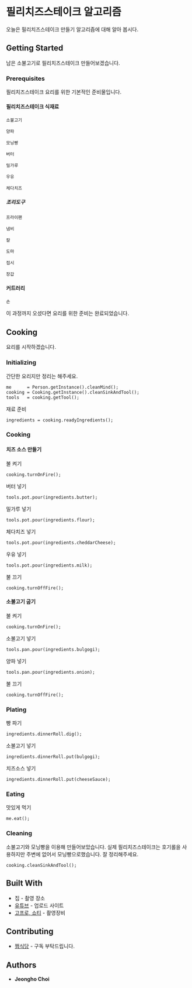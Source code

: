 # 필리치즈스테이크 알고리즘

오늘은 필리치즈스테이크 만들기 알고리즘에 대해 알아 봅시다.

## Getting Started

남은 소불고기로 필리치즈스테이크 만들어보겠습니다.
 
### Prerequisites

필리치즈스테이크 요리를 위한 기본적인 준비물입니다.

#### 필리치즈스테이크 식재료

```
소불고기
```
```
양파
```
```
모닝빵
```
```
버터
```
```
밀가루
```
```
우유
```
```
체다치즈
```

##### 조리도구

```
프라이팬
```
```
냄비
```
```
칼
```
```
도마
```
```
접시
```
```
장갑
```

#### 커트러리

```
손
```

이 과정까지 오셨다면 요리를 위한 준비는 완료되었습니다.

## Cooking

요리를 시작하겠습니다.

### Initializing

간단한 요리지만 정리는 해주세요.
```
me      = Person.getInstance().cleanMind();
cooking = Cooking.getInstance().cleanSinkAndTool();
tools   = cooking.getTool();
```

재료 준비
```
ingredients = cooking.readyIngredients();
```

### Cooking

#### 치즈 소스 만들기

불 켜기
```
cooking.turnOnFire();
```

버터 넣기
```
tools.pot.pour(ingredients.butter);
```

밀가루 넣기
```
tools.pot.pour(ingredients.flour);
```

체다치즈 넣기
```
tools.pot.pour(ingredients.cheddarCheese);
```

우유 넣기
```
tools.pot.pour(ingredients.milk);
```

불 끄기
```
cooking.turnOffFire();
```

#### 소불고기 굽기

불 켜기
```
cooking.turnOnFire();
```

소불고기 넣기
```
tools.pan.pour(ingredients.bulgogi);
```

양파 넣기
```
tools.pan.pour(ingredients.onion);
```

불 끄기
```
cooking.turnOffFire();
```

### Plating

빵 파기
```
ingredients.dinnerRoll.dig();
```

소불고기 넣기
```
ingredients.dinnerRoll.put(bulgogi);
```

치즈소스 넣기
```
ingredients.dinnerRoll.put(cheeseSauce);
```

### Eating

맛있게 먹기
```
me.eat();
```

### Cleaning

소불고기와 모닝빵을 이용해 만들어보았습니다. 실제 필리치즈스테이크는 호기롤을 사용하지만 주변에 없어서 모닝빵으로했습니다. 잘 정리해주세요.

```
cooking.cleanSinkAndTool();
```

## Built With

* 집 - 촬영 장소
* [유튜브](https://www.youtube.com/@wjdgh) - 업로드 사이트
* [고프로, 쇼티](https://gopro.com/ko/kr/) - 촬영장비

## Contributing

* [쩜식당](https://www.youtube.com/@wjdgh) - 구독 부탁드립니다.

## Authors

* **Jeongho Choi**
